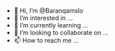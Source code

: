- 👋 Hi, I’m @Baranqamslo
- 👀 I’m interested in ...
- 🌱 I’m currently learning ...
- 💞️ I’m looking to collaborate on ...
- 📫 How to reach me ...

<!---
Baranqamslo/Baranqamslo is a ✨ special ✨ repository because its `README.md` (this file) appears on your GitHub profile.
You can click the Preview link to take a look at your changes.
--->
